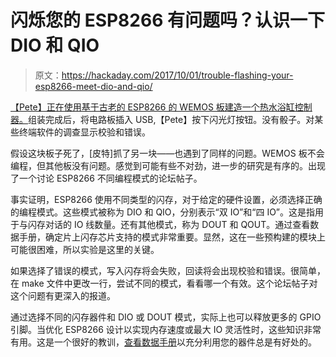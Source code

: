 # 闪烁您的 ESP8266 有问题吗？认识一下 DIO 和 QIO

> 原文：<https://hackaday.com/2017/10/01/trouble-flashing-your-esp8266-meet-dio-and-qio/>

[【Pete】正在使用基于古老的 ESP8266 的 WEMOS 板建造一个热水浴缸控制器。](https://tech.scargill.net/a-flashing-esp-chips-surprise/)组装完成后，将电路板插入 USB,【Pete】按下闪光灯按钮。没有骰子。对某些终端软件的调查显示校验和错误。

假设这块板子死了，[皮特]抓了另一块——也遇到了同样的问题。WEMOS 板不会编程，但其他板没有问题。感觉到可能有些不对劲，进一步的研究是有序的。出现了一个讨论 ESP8266 不同编程模式的论坛帖子。

事实证明，ESP8266 使用不同类型的闪存，对于给定的硬件设置，必须选择正确的编程模式。这些模式被称为 DIO 和 QIO，分别表示“双 IO”和“四 IO”。这是指用于与闪存对话的 IO 线数量。还有其他模式，称为 DOUT 和 QOUT。通过查看数据手册，确定片上闪存芯片支持的模式非常重要。显然，这在一些预构建的模块上可能很困难，所以实验是这里的关键。

如果选择了错误的模式，写入闪存将会失败，回读将会出现校验和错误。很简单，在 make 文件中更改一行，尝试不同的模式，看看哪一个有效。这个论坛帖子对这个问题有更深入的报道。

通过选择不同的闪存器件和 DIO 或 DOUT 模式，实际上也可以释放更多的 GPIO 引脚。当优化 ESP8266 设计以实现内存速度或最大 IO 灵活性时，这些知识非常有用。这是一个很好的教训，[查看数据手册](https://hackaday.com/2016/04/26/pillaging-the-wealth-of-information-in-a-datasheet/)以充分利用您的器件总是有好处的。